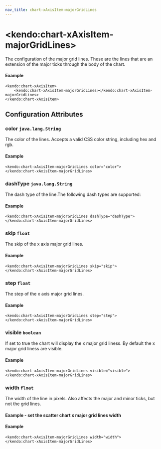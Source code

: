 ```yaml
---
nav_title: chart-xAxisItem-majorGridLines
---
```


# \<kendo:chart-xAxisItem-majorGridLines\>

The configuration of the major grid lines. These are the lines that are an extension of the major ticks through the
body of the chart.

#### Example
    <kendo:chart-xAxisItem>
        <kendo:chart-xAxisItem-majorGridLines></kendo:chart-xAxisItem-majorGridLines>
    </kendo:chart-xAxisItem>

## Configuration Attributes

### color `java.lang.String`

The color of the lines. Accepts a valid CSS color string, including hex and rgb.

#### Example
    <kendo:chart-xAxisItem-majorGridLines color="color">
    </kendo:chart-xAxisItem-majorGridLines>

### dashType `java.lang.String`

The dash type of the line.The following dash types are supported:

#### Example
    <kendo:chart-xAxisItem-majorGridLines dashType="dashType">
    </kendo:chart-xAxisItem-majorGridLines>

### skip `float`

The skip of the x axis major grid lines.

#### Example
    <kendo:chart-xAxisItem-majorGridLines skip="skip">
    </kendo:chart-xAxisItem-majorGridLines>

### step `float`

The step of the x axis major grid lines.

#### Example
    <kendo:chart-xAxisItem-majorGridLines step="step">
    </kendo:chart-xAxisItem-majorGridLines>

### visible `boolean`

If set to true the chart will display the x major grid liness. By default the x major grid liness are visible.

#### Example
    <kendo:chart-xAxisItem-majorGridLines visible="visible">
    </kendo:chart-xAxisItem-majorGridLines>

### width `float`

The width of the line in pixels. Also affects the major and minor ticks, but not the grid lines.
#### Example - set the scatter chart x major grid lines width

#### Example
    <kendo:chart-xAxisItem-majorGridLines width="width">
    </kendo:chart-xAxisItem-majorGridLines>

